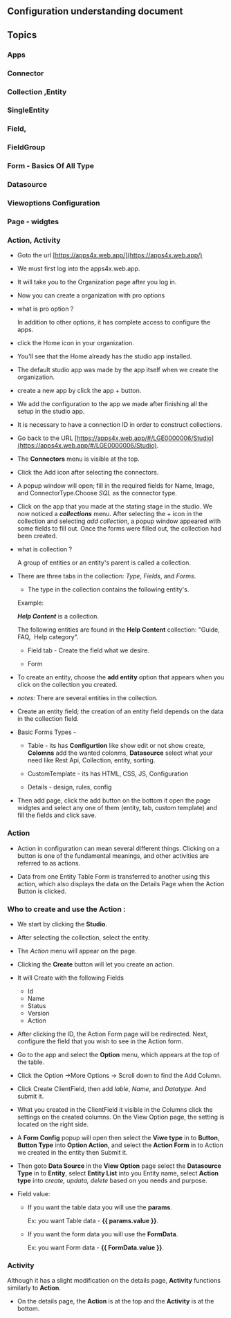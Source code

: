 ## Configuration understanding document

## Topics

### Apps 
### Connector 
### Collection ,Entity 
### SingleEntity
### Field,
### FieldGroup
### Form - Basics Of All Type
### Datasource
### Viewoptions Configuration
### Page - widgtes
### Action, Activity

* Goto the url [https://apps4x.web.app/](https://apps4x.web.app/)

* We must first log into the apps4x.web.app.

* It will take you to the Organization page after you log in. 

* Now you can create a organization with pro options 

* what is pro option ?
    
   In addition to other options, it has complete access to configure the apps.

* click the Home icon in your organization.    

* You'll see that the Home already has the studio app installed. 

* The default studio app was made by the app itself when we create the organization.

* create a new app by click the app + button.

* We add the configuration to the app we made after finishing all the setup in the studio app. 

*  It is necessary to have a connection ID in order to construct collections.

* Go back to the URL [https://apps4x.web.app/#/LGE0000006/Studio](https://apps4x.web.app/#/LGE0000006/Studio).

* The **Connectors** menu is visible at the top.

* Click the Add icon after selecting the connectors. 

* A popup window will open; fill in the required fields for Name, Image, and ConnectorType.Choose _SQL_ as the connector type. 

* Click on the app that you made at the stating stage in the studio. We now noticed a **_collections_** menu. After selecting the + icon in the collection and selecting _add collection_, a popup window appeared with some fields to fill out. Once the forms were filled out, the collection had been created.

* what is collection ?
   
  A group of entities or an entity's parent is called a collection.

* There are three tabs in the collection: _Type_, _Fields_, and _Forms_. 

  * The type in the collection contains the following entity's.

   Example:

    _**Help Content**_ is a collection.

     The following entities are found in the **Help Content** collection: "Guide, FAQ,  Help category".

  * Field tab - Create the field what we desire.

  * Form 

* To create an entity, choose the **add entity** option that appears when you click on the collection you created. 

* _notes:_ There are several entities in the collection. 

* Create an entity field; the creation of an entity field depends on the data in the collection field.

* Basic Forms Types -
   
   * Table - its has **Configurtion** like show edit or not show create, **Colomns** add the wanted colonms, **Datasource** select what your need like Rest Api, Collection, entity, sorting.
  
   * CustomTemplate - its has HTML, CSS, JS, Configuration 
   * Details - design, rules, config

* Then add page, click the add button on the bottom it open the page widgtes and select any one of them (entity, tab, custom template) and fill the fields and click save.

### Action

* Action in configuration can mean several different things. Clicking on a button is one of the fundamental meanings, and other activities are referred to as actions.

* Data from one Entity Table Form is transferred to another using this action, which also displays the data on the Details Page when the Action Button is clicked.

### Who to create and use the Action :

* We start by clicking the __Studio__.
* After selecting the collection, select the entity.
* The *Action* menu will appear on the page.
* Clicking the __Create__ button will let you create an action.
* It will Create with the following Fields
  * Id
  * Name
  * Status
  * Version
  * Action

* After clicking the ID, the Action Form page will be redirected. Next, configure the field that you wish to see in the Action form.

* Go to the app and select the __Option__ menu, which appears at the top of the table.

* Click the Option ->More Options -> Scroll down to find the Add Column.

* Click Create ClientField, then add *lable*, *Name*, and *Datatype*. And submit it.

* What you created in the ClientField it visible in the Columns click the settings on the created columns. On the View Option page, the setting is located on the right side.

*  A **Form Config** popup will open then select the **Viwe type** in to **Button**, **Button Type** into **Option Action**, and select the **Action Form** in to Action we created in the entity then Submit it.

* Then goto __Data Source__ in the __View Option__ page select the __Datasource Type__ in to __Entity__, select __Entity List__ into you Entity name, select __Action type__ into *create, updata, delete* based on you needs and purpose.

* Field value:
  * If you want the table data you will use the __params__.

    Ex: you want Table data - __{{ params.value }}__.

  * If you want the form data you will use the __FormData__.

    Ex: you want Form data - __{{ FormData.value }}__.

### Activity		

 Although it has a slight modification on the details page, __Activity__ functions similarly to __Action__.

 * On the details page, the __Action__ is at the top and the __Activity__ is at the bottom.
